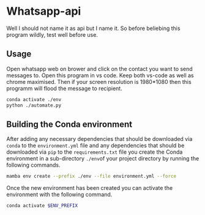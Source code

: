# Whatsapp-api

Well I should not name it as api but I name it.
So before beliebing this program wildly, test well before use.

## Usage

Open whatsapp web on brower and click on the contact you want to send messages to. Open this program in vs code. Keep both vs-code as well as chrome maximised. Then if your screen resolution is 1980*1080 then this programm will flood the message to recipient.

```bash
conda activate ./env
python ./automate.py
```

## Building the Conda environment

After adding any necessary dependencies that should be downloaded via `conda` to the 
`environment.yml` file and any dependencies that should be downloaded via `pip` to the 
`requirements.txt` file you create the Conda environment in a sub-directory `./env`of 
your project directory by running the following commands.

```bash
mamba env create --prefix ./env --file environment.yml --force
```

Once the new environment has been created you can activate the environment with the following 
command.

```bash
conda activate $ENV_PREFIX
```